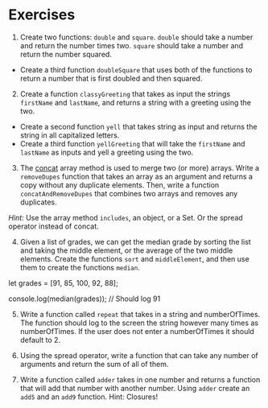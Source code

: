 # Exercises 

1. Create two functions: `double` and `square`. 
`double` should take a number and return the number times two. 
`square` should take a number and return the number squared. 

 * Create a third function `doubleSquare` that uses both of the functions to return a number that is first doubled and then squared.
 
2. Create a function `classyGreeting` that takes as input the strings `firstName`  and `lastName`,
and returns a string with a greeting using the two. 

  * Create a second function `yell`  that takes string as input and returns the string in all capitalized letters.
  * Create a third function  `yellGreeting`  that will take the `firstName`  and `lastName`  as inputs and yell a greeting using the two.
  
3. The [concat](https://www.w3schools.com/jsreF/jsref_concat_array.asp) array method is used to merge two (or more) arrays. 
Write a `removeDupes` function that takes an array as an argument and returns a copy without any duplicate elements. 
Then, write a function `concatAndRemoveDupes`  that combines two arrays and removes any duplicates.

  _Hint:_ Use the array method `includes`, an object, or a Set. Or the spread operator instead of concat.  

4. Given a list of grades, we can get the median grade by sorting the list and taking the middle element, or the average of the two middle elements. 
Create the functions `sort` and `middleElement`, and then use them to create the functions `median`.

let grades = [91, 85, 100, 92, 88];

console.log(median(grades)); // Should log 91

5. Write a function called `repeat` that takes in a string and numberOfTimes. The function should log to the screen the string however 
many times as numberOfTimes. If the user does not enter a numberOfTimes it should default to 2. 

6. Using the spread operator, write a function that can take any number of arguments and return the sum of all of them. 

7. Write a function called `adder` takes in one number and returns a function that will add that number with another number. 
Using `adder` create an `add5` and an `add9` function. Hint: Closures!
